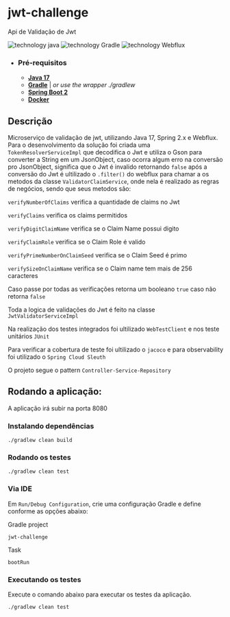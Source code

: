  # jwt-challenge
Api de Validação de Jwt

![technology java](https://img.shields.io/badge/technology-Java-purple.svg)
![technology Gradle](https://img.shields.io/badge/technology-Gradle-blue.svg)
![technology Webflux](https://img.shields.io/badge/tecnology-WebFlux-green)


- ### Pré-requisitos
    - [**Java 17**](https://www.oracle.com/java/technologies/downloads/#java17)
    - [**Gradle**](https://docs.gradle.org/current/userguide/userguide.html) | _or use the wrapper ./gradlew_
    - [**Spring Boot 2**](https://spring.io/projects/spring-boot)
    - [**Docker**](https://docs.docker.com/docker-for-mac/install/#download-docker-for-mac)
## Descrição
Microserviço de validação de jwt, utilizando Java 17, Spring 2.x e Webflux.
Para o desenvolvimento da solução foi criada uma `TokenResolverServiceImpl` que decodifica o Jwt
e utiliza o Gson para converter a String em um JsonObject, caso ocorra algum erro
na conversão pro JsonObject, significa que o Jwt é invalido retornando `false`
após a conversão do Jwt é ultilizado o `.filter()` do webflux para chamar a os metodos 
da classe `ValidatorClaimService`, onde nela é realizado as regras de negócios, sendo que seus metodos são:

`verifyNumberOfClaims` verifica a quantidade de claims no Jwt

`verifyClaims` verifica os claims permitidos

`verifyDigitClaimName` verifica se o Claim Name possui digito

`verifyClaimRole` verifica se o Claim Role é valido

`verifyPrimeNumberOnClaimSeed` verifica se o Claim Seed é primo

`verifySizeOnClaimName` verifica se o Claim name tem mais de 256 caracteres

Caso passe por todas as verificações retorna um booleano `true` caso não retorna `false`

Toda a logica de validações do Jwt é feito na classe `JwtValidatorServiceImpl`

Na realização dos testes integrados foi ultilizado `WebTestClient` e nos teste unitários `JUnit`

Para verificar a cobertura de teste foi ultilizado o `jacoco` e para observability foi
utilizado o `Spring Cloud Sleuth`

O projeto segue o pattern `Controller-Service-Repository`

## Rodando a aplicação:

A aplicação irá subir na porta 8080


### Instalando dependências

````
./gradlew clean build
````

### Rodando os testes

```
./gradlew clean test
```

### Via IDE

Em `Run/Debug Configuration`, crie uma configuração Gradle e define conforme as opções abaixo:

Gradle project

```
jwt-challenge
```

Task

```
bootRun
```

### Executando os testes

Execute o comando abaixo para executar os testes da aplicação.

```./gradlew clean test```

